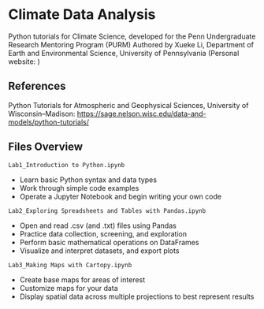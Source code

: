 Climate Data Analysis
==============================================
Python tutorials for Climate Science, developed for the Penn Undergraduate Research Mentoring Program (PURM) 
Authored by Xueke Li, Department of Earth and Environmental Science, University of Pennsylvania (Personal website: )

References
-------------------
Python Tutorials for Atmospheric and Geophysical Sciences, University of Wisconsin–Madison: https://sage.nelson.wisc.edu/data-and-models/python-tutorials/

Files Overview
-----------------
`Lab1_Introduction to Python.ipynb` 
* Learn basic Python syntax and data types
* Work through simple code examples
* Operate a Jupyter Notebook and begin writing your own code

`Lab2_Exploring Spreadsheets and Tables with Pandas.ipynb` 
* Open and read .csv (and .txt) files using Pandas
* Practice data collection, screening, and exploration
* Perform basic mathematical operations on DataFrames
* Visualize and interpret datasets, and export plots

`Lab3_Making Maps with Cartopy.ipynb` 
* Create base maps for areas of interest
* Customize maps for your data
* Display spatial data across multiple projections to best represent results
  
